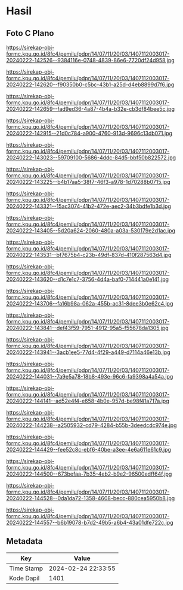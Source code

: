 # Hasil

## Foto C Plano

https://sirekap-obj-formc.kpu.go.id/8fc4/pemilu/pdpr/14/07/11/20/03/1407112003017-20240222-142526--9384116e-0748-4839-86e6-7720df24d958.jpg

https://sirekap-obj-formc.kpu.go.id/8fc4/pemilu/pdpr/14/07/11/20/03/1407112003017-20240222-142620--f90350b0-c5bc-43b1-a25d-d4eb8899d7f6.jpg

https://sirekap-obj-formc.kpu.go.id/8fc4/pemilu/pdpr/14/07/11/20/03/1407112003017-20240222-142659--fad9ed36-4a87-4b4a-b32e-cb3df84bee5c.jpg

https://sirekap-obj-formc.kpu.go.id/8fc4/pemilu/pdpr/14/07/11/20/03/1407112003017-20240222-142915--21d0c784-a900-4760-913d-9696c13db071.jpg

https://sirekap-obj-formc.kpu.go.id/8fc4/pemilu/pdpr/14/07/11/20/03/1407112003017-20240222-143023--59709100-5686-4ddc-84d5-bbf50b822572.jpg

https://sirekap-obj-formc.kpu.go.id/8fc4/pemilu/pdpr/14/07/11/20/03/1407112003017-20240222-143225--b4b17aa5-38f7-46f3-a978-1d70288b0715.jpg

https://sirekap-obj-formc.kpu.go.id/8fc4/pemilu/pdpr/14/07/11/20/03/1407112003017-20240222-143321--15ac3074-41b2-472e-aec2-34b3bdfe1b3d.jpg

https://sirekap-obj-formc.kpu.go.id/8fc4/pemilu/pdpr/14/07/11/20/03/1407112003017-20240222-143405--5d20a624-2060-480a-a03a-530179e2d1ac.jpg

https://sirekap-obj-formc.kpu.go.id/8fc4/pemilu/pdpr/14/07/11/20/03/1407112003017-20240222-143531--bf7675b4-c23b-49df-837d-410f287563d4.jpg

https://sirekap-obj-formc.kpu.go.id/8fc4/pemilu/pdpr/14/07/11/20/03/1407112003017-20240222-143620--d1c7e1c7-3756-4d4a-baf0-714441a0e141.jpg

https://sirekap-obj-formc.kpu.go.id/8fc4/pemilu/pdpr/14/07/11/20/03/1407112003017-20240222-143706--fa16b98a-062a-455b-ac31-8dee3b0e62c4.jpg

https://sirekap-obj-formc.kpu.go.id/8fc4/pemilu/pdpr/14/07/11/20/03/1407112003017-20240222-143841--def43f59-7951-4912-95a5-f55678da1305.jpg

https://sirekap-obj-formc.kpu.go.id/8fc4/pemilu/pdpr/14/07/11/20/03/1407112003017-20240222-143941--3acb1ee5-77d4-4f29-a449-d7114a46e13b.jpg

https://sirekap-obj-formc.kpu.go.id/8fc4/pemilu/pdpr/14/07/11/20/03/1407112003017-20240222-144031--7a9e5a78-18b8-493e-96c6-fa9398a4a54a.jpg

https://sirekap-obj-formc.kpu.go.id/8fc4/pemilu/pdpr/14/07/11/20/03/1407112003017-20240222-144141--ad52e4f4-e658-4b0e-957d-be98f41a717a.jpg

https://sirekap-obj-formc.kpu.go.id/8fc4/pemilu/pdpr/14/07/11/20/03/1407112003017-20240222-144238--a2505932-cd79-4284-b55b-3deedcdc974e.jpg

https://sirekap-obj-formc.kpu.go.id/8fc4/pemilu/pdpr/14/07/11/20/03/1407112003017-20240222-144429--fee52c8c-ebf6-40be-a3ee-4e6a611e61c9.jpg

https://sirekap-obj-formc.kpu.go.id/8fc4/pemilu/pdpr/14/07/11/20/03/1407112003017-20240222-144500--673befaa-7b35-4eb2-b9e2-96500edff64f.jpg

https://sirekap-obj-formc.kpu.go.id/8fc4/pemilu/pdpr/14/07/11/20/03/1407112003017-20240222-144528--0da1da72-1358-4608-becc-880cea5950b8.jpg

https://sirekap-obj-formc.kpu.go.id/8fc4/pemilu/pdpr/14/07/11/20/03/1407112003017-20240222-144557--b6b19078-b7d2-49b5-a6b4-43a01dfe722c.jpg


## Metadata

| Key        | Value               |
| ---------- | ------------------- |
| Time Stamp | 2024-02-24 22:33:55 |
| Kode Dapil | 1401                |



